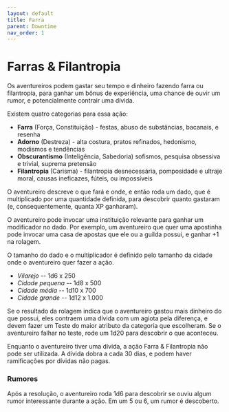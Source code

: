 ```yaml
---
layout: default
title: Farra
parent: Downtime
nav_order: 1
---
```


# Farras & Filantropia

Os aventureiros podem gastar seu tempo e dinheiro fazendo farra ou filantropia, para ganhar um bônus de experiência, uma chance de ouvir um rumor, e potencialmente contrair uma dívida.

Existem quatro categorias para essa ação:

+ **Farra** (Força, Constituição) - festas, abuso de substâncias, bacanais, e resenha
+ **Adorno** (Destreza) - alta costura, pratos refinados, hedonismo, modismos e tendências
+ **Obscurantismo** (Inteligência, Sabedoria) sofismos, pesquisa obsessiva e trivial, suprema pretensão
+ **Filantropia** (Carisma) - filantropia desnecessária, pomposidade e ultraje moral, causas ineficazes, fúteis, ou impossíveis

O aventureiro descreve o que fará e onde, e então roda um dado, que é multiplicado por uma quantidade definida, para descobrir quanto gastaram (e, consequentemente, quanta XP ganharam). 

O aventureiro pode invocar uma instituição relevante para ganhar um modificador no dado. Por exemplo, um aventureiro que quer uma apostinha pode invocar uma casa de apostas que ele ou a guilda possui, e ganhar +1 na rolagem.

O tamanho do dado e o multiplicador é definido pelo tamanho da cidade onde o aventureiro quer fazer a ação.

+ *Vilarejo* -- 1d6 x 250
+ *Cidade pequena* -- 1d8 x 500
+ *Cidade média* -- 1d10 x 700
+ *Cidade grande* -- 1d12 x 1.000

Se o resultado da rolagem indica que o aventureiro gastou mais dinheiro do que possui, eles contraem uma dívida com um agiota pela diferença, e devem fazer um Teste do maior atributo da categoria que escolheram. Se o aventureiro falhar no teste, rode um 1d20 para descobrir o que aconteceu.

Enquanto o aventureiro tiver uma dívida, a ação Farra & Filantropia não pode ser utilizada. A dívida dobra a cada 30 dias, e podem haver ramificações por dívidas não pagas.

### Rumores

Após a resolução, o aventureiro roda 1d6 para descobrir se ouviu algum rumor interessante durante a ação. Em um 5 ou 6, um rumor é descoberto.
